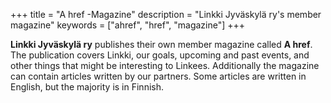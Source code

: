 +++
title = "A href -Magazine"
description = "Linkki Jyväskylä ry's member magazine"
keywords = ["ahref", "href", "magazine"]
+++

**Linkki Jyväskylä ry** publishes their own member magazine called **A href**.
The publication covers Linkki, our goals, upcoming and past events, and
other things that might be interesting to Linkees. Additionally the
magazine can contain articles written by our partners. Some articles are 
written in English, but the majority is in Finnish.
